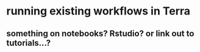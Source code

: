 # running existing workflows in Terra


## something on notebooks? Rstudio? or link out to tutorials...?
